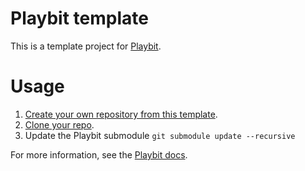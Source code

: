 # Playbit template

This is a template project for [Playbit](https://github.com/GamesRightMeow/playbit).

# Usage

1. [Create your own repository from this template](https://docs.github.com/en/repositories/creating-and-managing-repositories/creating-a-repository-from-a-template).
1. [Clone your repo](https://docs.github.com/en/repositories/creating-and-managing-repositories/cloning-a-repository).
1. Update the Playbit submodule `git submodule update --recursive`

For more information, see the [Playbit docs](https://github.com/GamesRightMeow/playbit/blob/main/docs/readme.md).